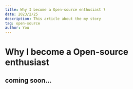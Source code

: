 ```yaml
---
title: Why I become a Open-source enthusiast ?
date: 2023/2/25
description: This article about the my story
tag: open-source
author: You
---
```


# Why I become a Open-source enthusiast

## coming soon...